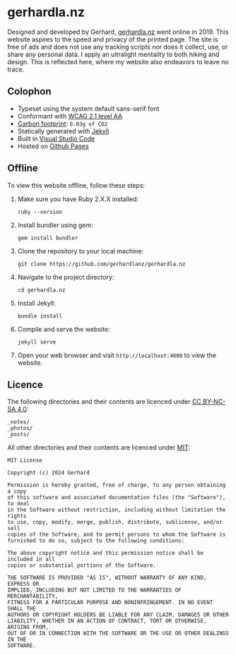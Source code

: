 
# gerhardla.nz

Designed and developed by Gerhard, [gerhardla.nz](https://gerhardla.nz) went online in 2019. This website aspires to the speed and privacy of the printed page. The site is free of ads and does not use any tracking scripts nor does it collect, use, or share any personal data. I apply an ultralight mentality to both hiking and design. This is reflected here, where my website also endeavors to leave no trace.

## Colophon

* Typeset using the system default sans-serif font
* Conformant with [WCAG 2.1 level AA](https://wave.webaim.org/report#/gerhardla.nz)
* [Carbon footprint](https://www.websitecarbon.com/website/gerhardla-nz/): `0.03g of CO2`
* Statically generated with [Jekyll](https://jekyllrb.com)
* Built in [Visual Studio Code](https://code.visualstudio.com/)
* Hosted on [Github Pages](https://pages.github.com)

## Offline

To view this website offline, follow these steps:

1. Make sure you have Ruby 2.X.X installed:
    ```
    ruby --version
    ```

2. Install bundler using gem:
    ```
    gem install bundler
    ```

3. Clone the repository to your local machine:
    ```
    git clone https://github.com/gerhardlanz/gerhardla.nz
    ```

4. Navigate to the project directory:
    ```
    cd gerhardla.nz
    ```

5. Install Jekyll:
    ```
    bundle install  
    ```

5. Compile and serve the website:
    ```
    jekyll serve
    ```

6. Open your web browser and visit `http://localhost:4000` to view the website.

## Licence

The following directories and their contents are licenced under [CC BY-NC-SA 4.0](https://creativecommons.org/licenses/by-nc-sa/4.0/):

```
_notes/
_photos/
_posts/
```

All other directories and their contents are licenced under [MIT](https://opensource.org/license/mit):

```
MIT License

Copyright (c) 2024 Gerhard

Permission is hereby granted, free of charge, to any person obtaining a copy
of this software and associated documentation files (the "Software"), to deal
in the Software without restriction, including without limitation the rights
to use, copy, modify, merge, publish, distribute, sublicense, and/or sell
copies of the Software, and to permit persons to whom the Software is
furnished to do so, subject to the following conditions:

The above copyright notice and this permission notice shall be included in all
copies or substantial portions of the Software.

THE SOFTWARE IS PROVIDED "AS IS", WITHOUT WARRANTY OF ANY KIND, EXPRESS OR
IMPLIED, INCLUDING BUT NOT LIMITED TO THE WARRANTIES OF MERCHANTABILITY,
FITNESS FOR A PARTICULAR PURPOSE AND NONINFRINGEMENT. IN NO EVENT SHALL THE
AUTHORS OR COPYRIGHT HOLDERS BE LIABLE FOR ANY CLAIM, DAMAGES OR OTHER
LIABILITY, WHETHER IN AN ACTION OF CONTRACT, TORT OR OTHERWISE, ARISING FROM,
OUT OF OR IN CONNECTION WITH THE SOFTWARE OR THE USE OR OTHER DEALINGS IN THE
SOFTWARE.
```
